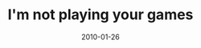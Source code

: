 ---
layout: base.njk
title : 'I&#39;m not playing your games' 
view_title : 'I&#39;m not playing your games' 
year : '2010' 
date : '2010-01-26' 
img_file : '/drawing/imnotplayingyourgames.png' 
html_file : 'imnotplayingyourgames' 
next_html : 'iworkwithammunition.html' 
year_order : '12' 
permalink : "title/{{html_file}}.html"
---